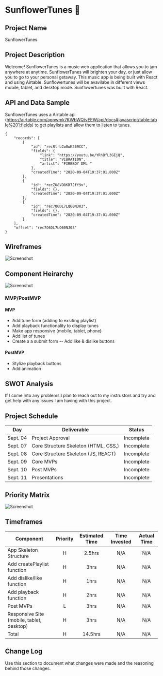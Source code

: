 # SunflowerTunes 🌻

## Project Name

SunflowerTunes

## Project Description

Welcome! SunflowerTunes is a music web application that allows you to jam anywhere at anytime. SunflowerTunes will brighten your day, or just allow you to go to your personal getaway. This music app is being built with React and using Airtable. Sunflowertunes will be avavilabe in different views mobile, tablet, and desktop mode. Sunflowertunes was built with React.

## API and Data Sample

SunflowerTunes uses a Airtable api (https://airtable.com/appwmk7KWbWQtvEEW/api/docs#javascript/table:table%201:fields) to get playlists and allow them to listen to tunes.

```
{
    "records": [
        {
            "id": "recRtrLCw0wK269CC",
            "fields": {
                "link": "https://youtu.be/YRhBfL3GEjQ",
                "title": "VIBRATION",
                "artist": "FIREBOY DML "
            },
            "createdTime": "2020-09-04T19:37:01.000Z"
        },
        {
            "id": "recZU8VO8KR7JfY9v",
            "fields": {},
            "createdTime": "2020-09-04T19:37:01.000Z"
        },
        {
            "id": "rec7O6DL7LQ60NJ03",
            "fields": {},
            "createdTime": "2020-09-04T19:37:01.000Z"
        }
    ],
    "offset": "rec7O6DL7LQ60NJ03"
}

```

## Wireframes
![Screenshot](https://i.imgur.com/xUYcjFK.png)

## Component Heirarchy

![Screenshot](https://i.imgur.com/gFE70Gn.png)

### MVP/PostMVP
#### MVP 

- Add tune form (adding to exsiting playlist)
- Add playback functionality to display tunes
- Make app responsive (mobile, tablet, phone)
- Add list of tunes
- Create a a submit form 
-- Add like & dislike buttons

#### PostMVP  

- Stylize playback buttons
- Add animation

## SWOT Analysis

If I come into any problems I plan to reach out to my instrustors and try and get help with any issues I am having with this project.

## Project Schedule

|  Day | Deliverable | Status
|---|---| ---|
|Sept. 04| Project Approval | Incomplete
|Sept. 07| Core Structure Skeleton (HTML, CSS,) | Incomplete
|Sept. 08| Core Structure Skeleton (JS, REACT) | Incomplete
|Sept. 09| Core MVPs | Incomplete
|Sept. 10| Post MVPs | Incomplete
|Sept. 11| Presentations | Incomplete

## Priority Matrix

![Screenshot](https://i.imgur.com/xSA76Xh.jpg?1)

## Timeframes

| Component | Priority | Estimated Time | Time Invested | Actual Time |
| --- | :---: |  :---: | :---: | :---: |
| App Skeleton Structure | H | 2.5hrs| N/A | N/A |
| Add createPlaylist function | H | 3hrs| N/A | N/A |
| Add dislike/like function | H | 1hrs| N/A | N/A |
| Add playback function | H | 2hrs| N/A | N/A |
| Post MVPs | L | 3hrs| N/A | N/A |
| Responsive Site (mobile, tablet, desktop) | H | 3hrs| N/A | N/A |
| Total | H | 14.5hrs| N/A | N/A |

## Change Log
 Use this section to document what changes were made and the reasoning behind those changes.  
